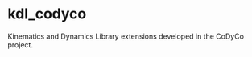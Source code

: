 kdl_codyco
==========

 Kinematics and Dynamics Library extensions developed in the CoDyCo project.
